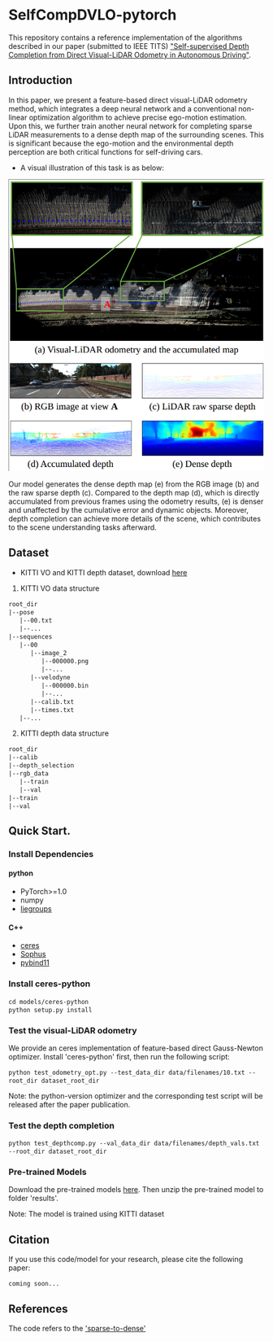 # SelfCompDVLO-pytorch

This repository contains a reference implementation of the algorithms described in our paper (submitted to IEEE TITS) ["Self-supervised Depth Completion from Direct Visual-LiDAR Odometry in Autonomous Driving"]().


## Introduction
In this paper, we present a feature-based direct visual-LiDAR odometry method, which integrates a deep neural network and a conventional non-linear optimization algorithm to achieve precise ego-motion estimation. Upon this, we further train another neural network for completing sparse LiDAR measurements to a dense depth map of the surrounding scenes. This is significant because the ego-motion and the environmental depth perception are both critical functions for self-driving cars.


- A visual illustration of this task is as below:
 
![](readme_images/illustration.png)

Our model generates the dense depth map (e) from the RGB image (b) and the raw sparse depth (c). Compared to the depth map (d), which is directly accumulated from previous frames using the odometry results, (e) is denser and unaffected by the cumulative error and dynamic objects. Moreover, depth completion can achieve more details of the scene, which contributes to the scene understanding tasks afterward.

## Dataset
- KITTI VO and KITTI depth dataset, download [here](http://www.cvlibs.net/datasets/kitti/index.php)
1. KITTI VO data structure
```
root_dir
|--pose
   |--00.txt
   |--...
|--sequences
   |--00
      |--image_2
         |--000000.png
         |--...
      |--velodyne
         |--000000.bin
         |--...
      |--calib.txt
      |--times.txt
   |--...
```
2. KITTI depth data structure
```
root_dir
|--calib
|--depth_selection
|--rgb_data
   |--train
   |--val
|--train
|--val
```
## Quick Start.

### Install Dependencies
#### python
- PyTorch>=1.0
- numpy
- [liegroups](https://github.com/utiasSTARS/liegroups)
#### C++
- [ceres](https://github.com/ceres-solver/ceres-solver.git)
- [Sophus](https://github.com/strasdat/Sophus.git)
- [pybind11](https://github.com/pybind/pybind11.git)

### Install ceres-python
```
cd models/ceres-python
python setup.py install
```

### Test the visual-LiDAR odometry
We provide an ceres implementation of feature-based direct Gauss-Newton optimizer. Install 'ceres-python' first, then run the following script:
```
python test_odometry_opt.py --test_data_dir data/filenames/10.txt --root_dir dataset_root_dir
```
Note: the python-version optimizer and the corresponding test script will be released after the paper publication.

### Test the depth completion 
```
python test_depthcomp.py --val_data_dir data/filenames/depth_vals.txt --root_dir dataset_root_dir
```

### Pre-trained Models
Download the pre-trained models [here](https://drive.google.com/file/d/1ZhrmjPFwb9sgBRSD-4FHXnSQbrhjXFuu/view?usp=sharing). 
Then unzip the pre-trained model to folder 'results'.

Note: The model is trained using KITTI dataset 

## Citation
If you use this code/model for your research, please cite the following paper:
```
coming soon...
```


## References
The code refers to the ['sparse-to-dense'](https://github.com/fangchangma/sparse-to-dense)

